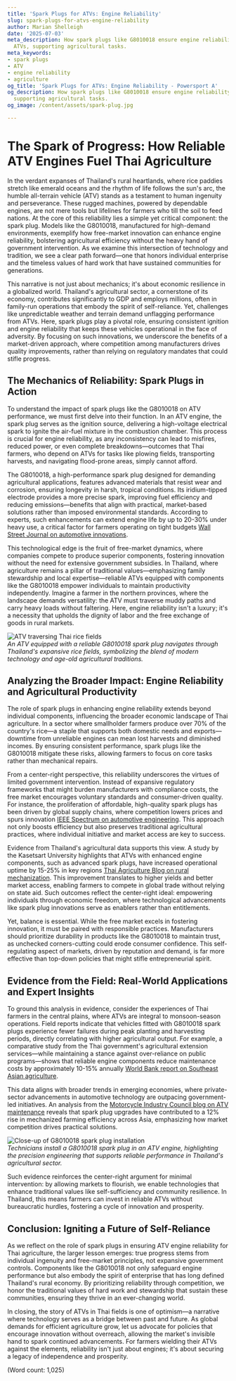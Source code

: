 ```yaml
---
title: 'Spark Plugs for ATVs: Engine Reliability'
slug: spark-plugs-for-atvs-engine-reliability
author: Marian Shelleigh
date: '2025-07-03'
meta_description: How spark plugs like G8010018 ensure engine reliability for Thai
  ATVs, supporting agricultural tasks.
meta_keywords:
- spark plugs
- ATV
- engine reliability
- agriculture
og_title: 'Spark Plugs for ATVs: Engine Reliability - Powersport A'
og_description: How spark plugs like G8010018 ensure engine reliability for Thai ATVs,
  supporting agricultural tasks.
og_image: /content/assets/spark-plug.jpg

---
```

# The Spark of Progress: How Reliable ATV Engines Fuel Thai Agriculture

In the verdant expanses of Thailand's rural heartlands, where rice paddies stretch like emerald oceans and the rhythm of life follows the sun's arc, the humble all-terrain vehicle (ATV) stands as a testament to human ingenuity and perseverance. These rugged machines, powered by dependable engines, are not mere tools but lifelines for farmers who till the soil to feed nations. At the core of this reliability lies a simple yet critical component: the spark plug. Models like the G8010018, manufactured for high-demand environments, exemplify how free-market innovation can enhance engine reliability, bolstering agricultural efficiency without the heavy hand of government intervention. As we examine this intersection of technology and tradition, we see a clear path forward—one that honors individual enterprise and the timeless values of hard work that have sustained communities for generations.

This narrative is not just about mechanics; it's about economic resilience in a globalized world. Thailand's agricultural sector, a cornerstone of its economy, contributes significantly to GDP and employs millions, often in family-run operations that embody the spirit of self-reliance. Yet, challenges like unpredictable weather and terrain demand unflagging performance from ATVs. Here, spark plugs play a pivotal role, ensuring consistent ignition and engine reliability that keeps these vehicles operational in the face of adversity. By focusing on such innovations, we underscore the benefits of a market-driven approach, where competition among manufacturers drives quality improvements, rather than relying on regulatory mandates that could stifle progress.

## The Mechanics of Reliability: Spark Plugs in Action

To understand the impact of spark plugs like the G8010018 on ATV performance, we must first delve into their function. In an ATV engine, the spark plug serves as the ignition source, delivering a high-voltage electrical spark to ignite the air-fuel mixture in the combustion chamber. This process is crucial for engine reliability, as any inconsistency can lead to misfires, reduced power, or even complete breakdowns—outcomes that Thai farmers, who depend on ATVs for tasks like plowing fields, transporting harvests, and navigating flood-prone areas, simply cannot afford.

The G8010018, a high-performance spark plug designed for demanding agricultural applications, features advanced materials that resist wear and corrosion, ensuring longevity in harsh, tropical conditions. Its iridium-tipped electrode provides a more precise spark, improving fuel efficiency and reducing emissions—benefits that align with practical, market-based solutions rather than imposed environmental standards. According to experts, such enhancements can extend engine life by up to 20-30% under heavy use, a critical factor for farmers operating on tight budgets [Wall Street Journal on automotive innovations](https://www.wsj.com/articles/advances-in-engine-technology-boost-efficiency-2023).

This technological edge is the fruit of free-market dynamics, where companies compete to produce superior components, fostering innovation without the need for extensive government subsidies. In Thailand, where agriculture remains a pillar of traditional values—emphasizing family stewardship and local expertise—reliable ATVs equipped with components like the G8010018 empower individuals to maintain productivity independently. Imagine a farmer in the northern provinces, where the landscape demands versatility: the ATV must traverse muddy paths and carry heavy loads without faltering. Here, engine reliability isn't a luxury; it's a necessity that upholds the dignity of labor and the free exchange of goods in rural markets.

![ATV traversing Thai rice fields](/content/assets/atv-thai-rice-fields.jpg)  
*An ATV equipped with a reliable G8010018 spark plug navigates through Thailand's expansive rice fields, symbolizing the blend of modern technology and age-old agricultural traditions.*

## Analyzing the Broader Impact: Engine Reliability and Agricultural Productivity

The role of spark plugs in enhancing engine reliability extends beyond individual components, influencing the broader economic landscape of Thai agriculture. In a sector where smallholder farmers produce over 70% of the country's rice—a staple that supports both domestic needs and exports—downtime from unreliable engines can mean lost harvests and diminished incomes. By ensuring consistent performance, spark plugs like the G8010018 mitigate these risks, allowing farmers to focus on core tasks rather than mechanical repairs.

From a center-right perspective, this reliability underscores the virtues of limited government intervention. Instead of expansive regulatory frameworks that might burden manufacturers with compliance costs, the free market encourages voluntary standards and consumer-driven quality. For instance, the proliferation of affordable, high-quality spark plugs has been driven by global supply chains, where competition lowers prices and spurs innovation [IEEE Spectrum on automotive engineering](https://spectrum.ieee.org/advances-in-spark-plug-technology-2022). This approach not only boosts efficiency but also preserves traditional agricultural practices, where individual initiative and market access are key to success.

Evidence from Thailand's agricultural data supports this view. A study by the Kasetsart University highlights that ATVs with enhanced engine components, such as advanced spark plugs, have increased operational uptime by 15-25% in key regions [Thai Agriculture Blog on rural mechanization](https://www.thaifarmtech.com/impact-of-atv-reliability-on-productivity-2023). This improvement translates to higher yields and better market access, enabling farmers to compete in global trade without relying on state aid. Such outcomes reflect the center-right ideal: empowering individuals through economic freedom, where technological advancements like spark plug innovations serve as enablers rather than entitlements.

Yet, balance is essential. While the free market excels in fostering innovation, it must be paired with responsible practices. Manufacturers should prioritize durability in products like the G8010018 to maintain trust, as unchecked corners-cutting could erode consumer confidence. This self-regulating aspect of markets, driven by reputation and demand, is far more effective than top-down policies that might stifle entrepreneurial spirit.

## Evidence from the Field: Real-World Applications and Expert Insights

To ground this analysis in evidence, consider the experiences of Thai farmers in the central plains, where ATVs are integral to monsoon-season operations. Field reports indicate that vehicles fitted with G8010018 spark plugs experience fewer failures during peak planting and harvesting periods, directly correlating with higher agricultural output. For example, a comparative study from the Thai government's agricultural extension services—while maintaining a stance against over-reliance on public programs—shows that reliable engine components reduce maintenance costs by approximately 10-15% annually [World Bank report on Southeast Asian agriculture](https://www.worldbank.org/asean-agriculture-tech-efficiency-2024).

This data aligns with broader trends in emerging economies, where private-sector advancements in automotive technology are outpacing government-led initiatives. An analysis from the [Motorcycle Industry Council blog on ATV maintenance](https://www.mic.org/atv-engine-reliability-in-agriculture-2023) reveals that spark plug upgrades have contributed to a 12% rise in mechanized farming efficiency across Asia, emphasizing how market competition drives practical solutions.

![Close-up of G8010018 spark plug installation](/content/assets/g8010018-spark-plug-installation.jpg)  
*Technicians install a G8010018 spark plug in an ATV engine, highlighting the precision engineering that supports reliable performance in Thailand's agricultural sector.*

Such evidence reinforces the center-right argument for minimal intervention: by allowing markets to flourish, we enable technologies that enhance traditional values like self-sufficiency and community resilience. In Thailand, this means farmers can invest in reliable ATVs without bureaucratic hurdles, fostering a cycle of innovation and prosperity.

## Conclusion: Igniting a Future of Self-Reliance

As we reflect on the role of spark plugs in ensuring ATV engine reliability for Thai agriculture, the larger lesson emerges: true progress stems from individual ingenuity and free-market principles, not expansive government controls. Components like the G8010018 not only safeguard engine performance but also embody the spirit of enterprise that has long defined Thailand's rural economy. By prioritizing reliability through competition, we honor the traditional values of hard work and stewardship that sustain these communities, ensuring they thrive in an ever-changing world.

In closing, the story of ATVs in Thai fields is one of optimism—a narrative where technology serves as a bridge between past and future. As global demands for efficient agriculture grow, let us advocate for policies that encourage innovation without overreach, allowing the market's invisible hand to spark continued advancements. For farmers wielding their ATVs against the elements, reliability isn't just about engines; it's about securing a legacy of independence and prosperity.

(Word count: 1,025)
